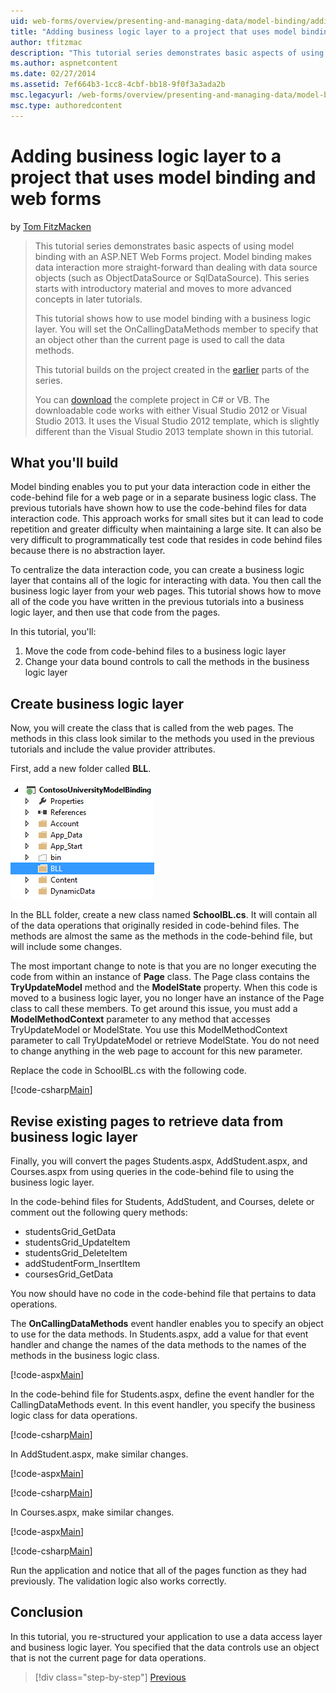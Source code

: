 ```yaml
---
uid: web-forms/overview/presenting-and-managing-data/model-binding/adding-business-logic-layer
title: "Adding business logic layer to a project that uses model binding and web forms | Microsoft Docs"
author: tfitzmac
description: "This tutorial series demonstrates basic aspects of using model binding with an ASP.NET Web Forms project. Model binding makes data interaction more straight-..."
ms.author: aspnetcontent
ms.date: 02/27/2014
ms.assetid: 7ef664b3-1cc8-4cbf-bb18-9f0f3a3ada2b
msc.legacyurl: /web-forms/overview/presenting-and-managing-data/model-binding/adding-business-logic-layer
msc.type: authoredcontent
---
```

Adding business logic layer to a project that uses model binding and web forms
====================
by [Tom FitzMacken](https://github.com/tfitzmac)

> This tutorial series demonstrates basic aspects of using model binding with an ASP.NET Web Forms project. Model binding makes data interaction more straight-forward than dealing with data source objects (such as ObjectDataSource or SqlDataSource). This series starts with introductory material and moves to more advanced concepts in later tutorials.
> 
> This tutorial shows how to use model binding with a business logic layer. You will set the OnCallingDataMethods member to specify that an object other than the current page is used to call the data methods.
> 
> This tutorial builds on the project created in the [earlier](retrieving-data.md) parts of the series.
> 
> You can [download](https://go.microsoft.com/fwlink/?LinkId=286116) the complete project in C# or VB. The downloadable code works with either Visual Studio 2012 or Visual Studio 2013. It uses the Visual Studio 2012 template, which is slightly different than the Visual Studio 2013 template shown in this tutorial.


## What you'll build

Model binding enables you to put your data interaction code in either the code-behind file for a web page or in a separate business logic class. The previous tutorials have shown how to use the code-behind files for data interaction code. This approach works for small sites but it can lead to code repetition and greater difficulty when maintaining a large site. It can also be very difficult to programmatically test code that resides in code behind files because there is no abstraction layer.

To centralize the data interaction code, you can create a business logic layer that contains all of the logic for interacting with data. You then call the business logic layer from your web pages. This tutorial shows how to move all of the code you have written in the previous tutorials into a business logic layer, and then use that code from the pages.

In this tutorial, you'll:

1. Move the code from code-behind files to a business logic layer
2. Change your data bound controls to call the methods in the business logic layer

## Create business logic layer

Now, you will create the class that is called from the web pages. The methods in this class look similar to the methods you used in the previous tutorials and include the value provider attributes.

First, add a new folder called **BLL**.

![add folder](adding-business-logic-layer/_static/image1.png)

In the BLL folder, create a new class named **SchoolBL.cs**. It will contain all of the data operations that originally resided in code-behind files. The methods are almost the same as the methods in the code-behind file, but will include some changes.

The most important change to note is that you are no longer executing the code from within an instance of **Page** class. The Page class contains the **TryUpdateModel** method and the **ModelState** property. When this code is moved to a business logic layer, you no longer have an instance of the Page class to call these members. To get around this issue, you must add a **ModelMethodContext** parameter to any method that accesses TryUpdateModel or ModelState. You use this ModelMethodContext parameter to call TryUpdateModel or retrieve ModelState. You do not need to change anything in the web page to account for this new parameter.

Replace the code in SchoolBL.cs with the following code.

[!code-csharp[Main](adding-business-logic-layer/samples/sample1.cs)]

## Revise existing pages to retrieve data from business logic layer

Finally, you will convert the pages Students.aspx, AddStudent.aspx, and Courses.aspx from using queries in the code-behind file to using the business logic layer.

In the code-behind files for Students, AddStudent, and Courses, delete or comment out the following query methods:

- studentsGrid\_GetData
- studentsGrid\_UpdateItem
- studentsGrid\_DeleteItem
- addStudentForm\_InsertItem
- coursesGrid\_GetData

You now should have no code in the code-behind file that pertains to data operations.

The **OnCallingDataMethods** event handler enables you to specify an object to use for the data methods. In Students.aspx, add a value for that event handler and change the names of the data methods to the names of the methods in the business logic class.

[!code-aspx[Main](adding-business-logic-layer/samples/sample2.aspx?highlight=3-4,8)]

In the code-behind file for Students.aspx, define the event handler for the CallingDataMethods event. In this event handler, you specify the business logic class for data operations.

[!code-csharp[Main](adding-business-logic-layer/samples/sample3.cs)]

In AddStudent.aspx, make similar changes.

[!code-aspx[Main](adding-business-logic-layer/samples/sample4.aspx?highlight=3-4)]

[!code-csharp[Main](adding-business-logic-layer/samples/sample5.cs)]

In Courses.aspx, make similar changes.

[!code-aspx[Main](adding-business-logic-layer/samples/sample6.aspx?highlight=3-4)]

[!code-csharp[Main](adding-business-logic-layer/samples/sample7.cs)]

Run the application and notice that all of the pages function as they had previously. The validation logic also works correctly.

## Conclusion

In this tutorial, you re-structured your application to use a data access layer and business logic layer. You specified that the data controls use an object that is not the current page for data operations.

> [!div class="step-by-step"]
> [Previous](using-query-string-values-to-retrieve-data.md)
